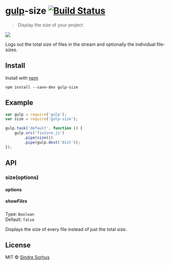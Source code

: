 # [gulp](http://gulpjs.com)-size [![Build Status](https://secure.travis-ci.org/sindresorhus/gulp-size.png?branch=master)](http://travis-ci.org/sindresorhus/gulp-size)

> Display the size of your project

![](screenshot.png)

Logs out the total size of files in the stream and optionally the individual file-sizes.


## Install

Install with [npm](https://npmjs.org/package/gulp-size)

```
npm install --save-dev gulp-size
```


## Example

```js
var gulp = require('gulp');
var size = require('gulp-size');

gulp.task('default', function () {
	gulp.src('fixture.js')
		.pipe(size())
		.pipe(gulp.dest('dist'));
});
```


## API

### size(options)

#### options

##### showFiles

Type: `Boolean`  
Default: `false`

Displays the size of every file instead of just the total size.


## License

MIT © [Sindre Sorhus](http://sindresorhus.com)
